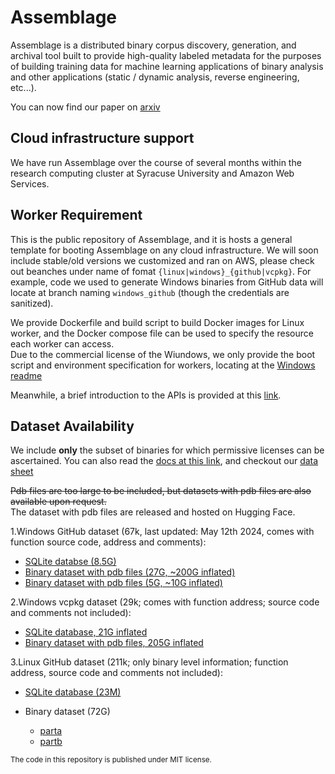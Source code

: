 # Assemblage

Assemblage is a distributed binary corpus discovery, generation, and archival tool built to provide high-quality labeled metadata for the purposes of building training data for machine learning applications of binary analysis and other applications (static / dynamic analysis, reverse engineering, etc...).  

You can now find our paper on [arxiv](https://arxiv.org/abs/2405.03991)  

## Cloud infrastructure support

We have run Assemblage over the course of several months within the research computing cluster at Syracuse University and Amazon Web Services. 

## Worker Requirement

This is the public repository of Assemblage, and it is hosts a general template for booting Assemblage on any cloud infrastructure. We will soon include stable/old versions we customized and ran on AWS, please check out beanches under name of fomat `{linux|windows}_{github|vcpkg}`. For example, code we used to generate Windows binaries from GitHub data will locate at branch naming `windows_github` (though the credentials are sanitized).

We provide Dockerfile and build script to build Docker images for Linux worker, and the Docker compose file can be used to specify the resource each worker can access.  
Due to the commercial license of the Wiundows, we only provide the boot script and environment specification for workers, locating at the [Windows readme](assemblage/windows/README.md)

Meanwhile, a brief introduction to the APIs is provided at this [link](assemblage/README.md).

## Dataset Availability

We include __only__ the subset of binaries for which permissive licenses can be ascertained. 
You can also read the [docs at this link](https://assemblagedocs.readthedocs.io/en/latest/dataset.html), and checkout our [data sheet](https://assemblage-dataset.net/assets/total-datasheet.pdf)

<del>Pdb files are too large to be included, but datasets with pdb files are also available upon request.</del>  
The dataset with pdb files are released and hosted on Hugging Face.

1.Windows GitHub dataset (67k, last updated: May 12th 2024, comes with function source code, address and comments):  
*   [SQLite databse (8.5G)](https://huggingface.co/datasets/changliu8541/Assemblage_PE/resolve/main/winpe_pdbs.sqlite.tar.xz)
*   [Binary dataset with pdb files (27G, ~200G inflated)](https://huggingface.co/datasets/changliu8541/Assemblage_PE/resolve/main/binaries.tar.xz)
*   [Binary dataset with pdb files (5G, ~10G inflated)](https://huggingface.co/datasets/changliu8541/Assemblage_PE/resolve/main/binaries_nopdb.tar.xz)

2.Windows vcpkg dataset (29k; comes with function address; source code and comments not included):

*   [SQLite database, 21G inflated](https://huggingface.co/datasets/changliu8541/Assemblage_vcpkgDLL/resolve/main/vcpkg.sqlite.tar.gz)
*   [Binary dataset with pdb files, 205G inflated](https://huggingface.co/datasets/changliu8541/Assemblage_vcpkgDLL/resolve/main/vcpkg.tar.xz)

3.Linux GitHub dataset (211k; only binary level information; function address, source code and comments not included):

*   [SQLite database (23M)](https://huggingface.co/datasets/changliu8541/Assemblage_LinuxELF/resolve/main/linux.sqlite.tar.xz)

*   Binary dataset (72G)
    *   [parta](https://huggingface.co/datasets/changliu8541/Assemblage_LinuxELF/resolve/main/binaries.tar.xz.partaa)
    *   [partb](https://huggingface.co/datasets/changliu8541/Assemblage_LinuxELF/resolve/main/binaries.tar.xz.partab)

<sub>The code in this repository is published under MIT license.</sub>
